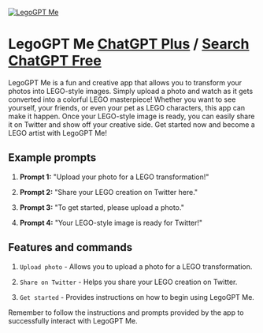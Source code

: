
[![LegoGPT Me](https://files.oaiusercontent.com/file-Bma8FxS5xAleMomWbC4o9JKg?se=2123-10-18T15%3A22%3A34Z&sp=r&sv=2021-08-06&sr=b&rscc=max-age%3D31536000%2C%20immutable&rscd=attachment%3B%20filename%3D_34f061f9-8401-4e46-9d31-b06a3b81396b.jpeg&sig=wc2IMS80e4nChvGVS%2BKQlV5r5mKzNUKGuRmXOLUaUbs%3D)](https://chat.openai.com/g/g-iaXhiVN0V-legogpt-me)

# LegoGPT Me [ChatGPT Plus](https://chat.openai.com/g/g-iaXhiVN0V-legogpt-me) / [Search ChatGPT Free](https://gptcall.net/index.html#/?search=LegoGPT%20Me)

LegoGPT Me is a fun and creative app that allows you to transform your photos into LEGO-style images. Simply upload a photo and watch as it gets converted into a colorful LEGO masterpiece! Whether you want to see yourself, your friends, or even your pet as LEGO characters, this app can make it happen. Once your LEGO-style image is ready, you can easily share it on Twitter and show off your creative side. Get started now and become a LEGO artist with LegoGPT Me!

## Example prompts

1. **Prompt 1:** "Upload your photo for a LEGO transformation!"

2. **Prompt 2:** "Share your LEGO creation on Twitter here."

3. **Prompt 3:** "To get started, please upload a photo."

4. **Prompt 4:** "Your LEGO-style image is ready for Twitter!"

## Features and commands

1. `Upload photo` - Allows you to upload a photo for a LEGO transformation.

2. `Share on Twitter` - Helps you share your LEGO creation on Twitter.

3. `Get started` - Provides instructions on how to begin using LegoGPT Me.

Remember to follow the instructions and prompts provided by the app to successfully interact with LegoGPT Me.


